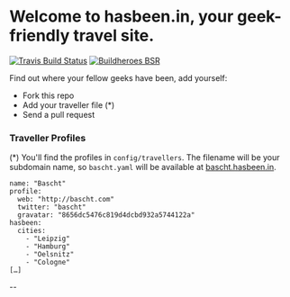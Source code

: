 # Welcome to hasbeen.in, your geek-friendly travel site.

[![Travis Build Status](https://travis-ci.org/bascht/hasbeen.in.png?branch=master)](https://travis-ci.org/bascht/hasbeen.in)
[![Buildheroes BSR](https://www.buildheroes.com/projects/hasbeen-in.png)](https://www.buildheroes.com/projects/hasbeen-in)

Find out where your fellow geeks have been, add yourself:

* Fork this repo
* Add your traveller file (*)
* Send a pull request

### Traveller Profiles

(*) You'll find the profiles in `config/travellers`. The
filename will be your subdomain name, so `bascht.yaml` will be available at [bascht.hasbeen.in](http://bascht.hasbeen.in).

    name: "Bascht"
    profile:
      web: "http://bascht.com"
      twitter: "bascht"
      gravatar: "8656dc5476c819d4dcbd932a5744122a"
    hasbeen:
      cities:
        - "Leipzig"
        - "Hamburg"
        - "Oelsnitz"
        - "Cologne"
    […]

-- 
